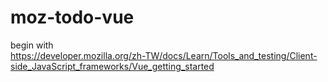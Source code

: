 # moz-todo-vue
begin with<br>
https://developer.mozilla.org/zh-TW/docs/Learn/Tools_and_testing/Client-side_JavaScript_frameworks/Vue_getting_started

